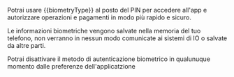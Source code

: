 Potrai usare {{biometryType}} al posto del PIN per accedere all'app e autorizzare operazioni e pagamenti in modo più rapido e sicuro.

Le informazioni biometriche vengono salvate nella memoria del tuo telefono, non verranno in nessun modo comunicate ai sistemi di IO o salvate da altre parti.

Potrai disattivare il metodo di autenticazione biometrico in qualunuque momento dalle preferenze dell'applicatzione
